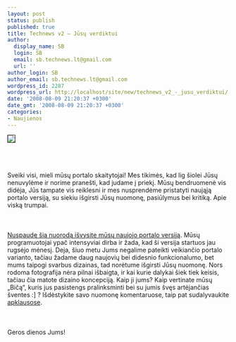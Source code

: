 ```yaml
---
layout: post
status: publish
published: true
title: Technews v2 – Jūsų verdiktui
author:
  display_name: SB
  login: SB
  email: sb.technews.lt@gmail.com
  url: ''
author_login: SB
author_email: sb.technews.lt@gmail.com
wordpress_id: 2287
wordpress_url: http://localhost/site/new/technews_v2_-_jusu_verdiktui/
date: '2008-08-09 21:20:37 +0300'
date_gmt: '2008-08-09 21:20:37 +0300'
categories:
- Naujienos
---
```

<div class="imgright"><img src="http://www.technews.lt/upl/Failai/tnv3.jpg" border="1"></div>
<p><br><br />
<br>Sveiki visi, mieli mūsų portalo skaitytojai! Mes tikimės, kad lig šiolei Jūsų nenuvylėme ir norime pranešti, kad judame į priekį. Mūsų bendruomenė vis didėja, Jūs tampate vis reiklesni ir mes nusprendėme pristatyti naująją portalo versiją, su siekiu išgirsti Jūsų nuomonę, pasiūlymus bei kritiką. Apie viską trumpai.<br />
<br><br />
<br><a class="ns" href="http://www.technews.lt/upl/Failai/Technews2.png">Nuspaudę šią nuorodą išvysite mūsų naujojo portalo versiją</a>. Mūsų programuotojai ypač intensyviai dirba ir žada, kad ši versija startuos jau rugsėjo mėnesį. Deja, šiuo metu Jums negalime pateikti veikiančio portalo varianto, tačiau žadame daug naujovių bei didesnio funkcionalumo, bet mums taipogi svarbus dizainas, tad norėtume išgirsti Jūsų nuomonę. Nors rodoma fotografija nėra pilnai išbaigta, ir kai kurie dalykai šiek tiek keisis, tačiau čia matote dizaino koncepciją. Kaip ji jums? Kaip vertinate mūsų „Bičą“, kuris jus pasistengs pralinksminti bei su jumis švęs artėjančias šventes :] ? Išdėstykite savo nuomonę komentaruose, taip pat sudalyvaukite <a class="ns" href="http://www.technews.lt/index.php?id=Vote&amp;Menu=All">apklausose</a>.<br />
<br><br />
<br>Geros dienos Jums!<br />
<br><br />
<br><br />
<br></p>
